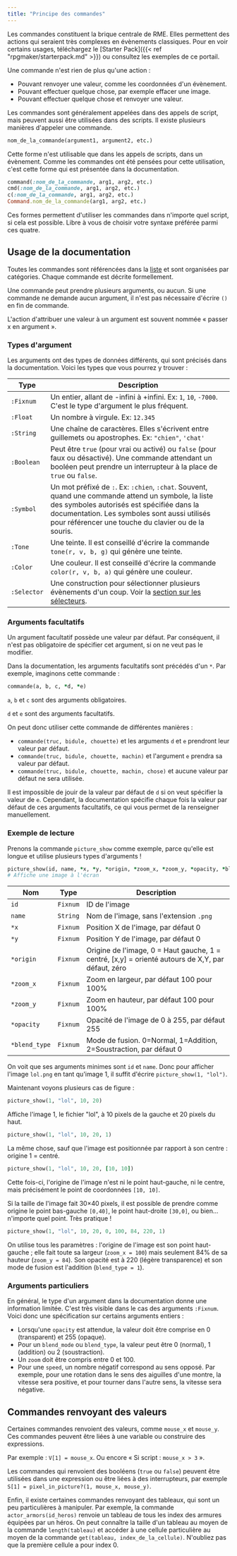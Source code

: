 ```yaml
---
title: "Principe des commandes"
---
```


Les commandes constituent la brique centrale de RME. Elles permettent des actions qui seraient très complexes en évènements classiques. Pour en voir certains usages, téléchargez le [Starter Pack]({{< ref "rpgmaker/starterpack.md" >}}) ou consultez les exemples de ce portail.

Une commande n'est rien de plus qu'une action :

* Pouvant renvoyer une valeur, comme les coordonnées d'un évènement.
* Pouvant effectuer quelque chose, par exemple effacer une image.
* Pouvant effectuer quelque chose et renvoyer une valeur.

Les commandes sont généralement appelées dans des appels de script, mais peuvent aussi être utilisées dans des scripts. Il existe plusieurs manières d'appeler une commande.

```ruby
nom_de_la_commande(argument1, argument2, etc.)
```

Cette forme n'est utilisable que dans les appels de scripts, dans un évènement. Comme les commandes ont été pensées pour cette utilisation, c'est cette forme qui est présentée dans la documentation.

```ruby
command(:nom_de_la_commande, arg1, arg2, etc.)
cmd(:nom_de_la_commande, arg1, arg2, etc.)
c(:nom_de_la_commande, arg1, arg2, etc.)
Command.nom_de_la_commande(arg1, arg2, etc.)
```

Ces formes permettent d'utiliser les commandes dans n'importe quel script, si cela est possible. Libre à vous de choisir votre syntaxe préférée parmi ces quatre.

## Usage de la documentation

Toutes les commandes sont référencées dans la [liste](http://rmex.github.io/RMEDoc) et sont organisées par catégories. Chaque commande est décrite formellement.

Une commande peut prendre plusieurs arguments, ou aucun. Si une commande ne demande aucun argument, il n'est pas nécessaire d'écrire `()` en fin de commande.

L'action d'attribuer une valeur à un argument est souvent nommée « passer x en argument ».

### Types d'argument

Les arguments ont des types de données différents, qui sont précisés dans la documentation. Voici les types que vous pourrez y trouver :

Type | Description
--- | ---
`:Fixnum` | Un entier, allant de -infini à +infini. Ex: `1`, `10`, `-7000`. C'est le type d'argument le plus fréquent.
`:Float` | Un nombre à virgule. Ex: `12.345`
`:String` | Une chaîne de caractères. Elles s'écrivent entre guillemets ou apostrophes. Ex: `"chien"`, `'chat'`
`:Boolean` | Peut être `true` (pour vrai ou activé) ou `false` (pour faux ou désactivé). Une commande attendant un booléen peut prendre un interrupteur à la place de `true` ou `false`.
`:Symbol` | Un mot préfixé de `:`. Ex: `:chien`, `:chat`. Souvent, quand une commande attend un symbole, la liste des symboles autorisés est spécifiée dans la documentation. Les symboles sont aussi utilisés pour référencer une touche du clavier ou de la souris.
`:Tone` | Une teinte. Il est conseillé d'écrire la commande `tone(r, v, b, g)` qui génère une teinte.
`:Color` | Une couleur. Il est conseillé d'écrire la commande `color(r, v, b, a)` qui génère une couleur.
`:Selector` | Une construction pour sélectionner plusieurs évènements d'un coup. Voir la [section sur les sélecteurs]().

### Arguments facultatifs

Un argument facultatif possède une valeur par défaut. Par conséquent, il n'est pas obligatoire de spécifier cet argument, si on ne veut pas le modifier.

Dans la documentation, les arguments facultatifs sont précédés d'un `*`. Par exemple, imaginons cette commande :

```ruby
commande(a, b, c, *d, *e)
```

`a`, `b` et `c` sont des arguments obligatoires.

`d` et `e` sont des arguments facultatifs.

On peut donc utiliser cette commande de différentes manières :

* `commande(truc, bidule, chouette)` et les arguments `d` et `e` prendront leur valeur par défaut.
* `commande(truc, bidule, chouette, machin)` et l'argument `e` prendra sa valeur par défaut.
* `commande(truc, bidule, chouette, machin, chose)` et aucune valeur par défaut ne sera utilisée.

Il est impossible de jouir de la valeur par défaut de `d` si on veut spécifier la valeur de `e`. Cependant, la documentation spécifie chaque fois la valeur par défaut de ces arguments facultatifs, ce qui vous permet de la renseigner manuellement.

### Exemple de lecture

Prenons la commande `picture_show` comme exemple, parce qu'elle est longue et utilise plusieurs types d'arguments !

```ruby
picture_show(id, name, *x, *y, *origin, *zoom_x, *zoom_y, *opacity, *blend_type)
# Affiche une image à l'écran
```

Nom | Type | Description
--- | --- | ---
`id` | `Fixnum` | ID de l'image
`name` | `String` | Nom de l'image, sans l'extension `.png`
`*x` | `Fixnum` | Position X de l'image, par défaut 0
`*y` | `Fixnum` | Position Y de l'image, par défaut 0
`*origin` | `Fixnum` | Origine de l'image, 0 = Haut gauche, 1 = centré, [x,y] = orienté autours de X,Y, par défaut, zéro
`*zoom_x` | `Fixnum` | Zoom en largeur, par défaut 100 pour 100%
`*zoom_y` | `Fixnum` | Zoom en hauteur, par défaut 100 pour 100%
`*opacity` | `Fixnum` | Opacité de l'image de 0 à 255, par défaut 255
`*blend_type` | `Fixnum` | Mode de fusion. 0=Normal, 1=Addition, 2=Soustraction, par défaut 0

On voit que ses arguments minimes sont `id` et `name`. Donc pour afficher l'image `lol.png` en tant qu'image 1, il suffit d'écrire `picture_show(1, "lol")`.

Maintenant voyons plusieurs cas de figure :

```ruby
picture_show(1, "lol", 10, 20)
```

Affiche l'image 1, le fichier "lol", à 10 pixels de la gauche et 20 pixels du haut.

```ruby
picture_show(1, "lol", 10, 20, 1)
```

La même chose, sauf que l'image est positionnée par rapport à son centre : origine 1 = centré.

```ruby
picture_show(1, "lol", 10, 20, [10, 10])
```

Cette fois-ci, l'origine de l'image n'est ni le point haut-gauche, ni le centre, mais précisément le point de coordonnées `[10, 10]`.

Si la taille de l'image fait 30×40 pixels, il est possible de prendre comme origine le point bas-gauche `[0,40]`, le point haut-droite `[30,0]`, ou bien... n'importe quel point. Très pratique !

```ruby
picture_show(1, "lol", 10, 20, 0, 100, 84, 220, 1)
```

On utilise tous les paramètres : l'origine de l'image est son point haut-gauche ; elle fait toute sa largeur (`zoom_x = 100`) mais seulement 84% de sa hauteur (`zoom_y = 84`). Son opacité est à 220 (légère transparence) et son mode de fusion est l'addition (`blend_type = 1`).

### Arguments particuliers

En général, le type d'un argument dans la documentation donne une information limitée. C'est très visible dans le cas des arguments `:Fixnum`. Voici donc une spécification sur certains arguments entiers :

* Lorsqu'une `opacity` est attendue, la valeur doit être comprise en 0 (transparent) et 255 (opaque).
* Pour un `blend_mode` ou `blend_type`, la valeur peut être 0 (normal), 1 (addition) ou 2 (soustraction).
* Un `zoom` doit être compris entre 0 et 100.
* Pour une `speed`, un nombre négatif correspond au sens opposé. Par exemple, pour une rotation dans le sens des aiguilles d'une montre, la vitesse sera positive, et pour tourner dans l'autre sens, la vitesse sera négative.

## Commandes renvoyant des valeurs

Certaines commandes renvoient des valeurs, comme `mouse_x` et `mouse_y`. Ces commandes peuvent être liées à une variable ou construire des expressions.

Par exemple : `V[1] = mouse_x`. Ou encore « Si script : `mouse_x > 3` ».

Les commandes qui renvoient des booléens (`true` ou `false`) peuvent être utilisées dans une expression ou être liées à des interrupteurs, par exemple `S[1] = pixel_in_picture?(1, mouse_x, mouse_y)`.

Enfin, il existe certaines commandes renvoyant des tableaux, qui sont un peu particulières à manipuler. Par exemple, la commande `actor_armors(id_heros)` renvoie un tableau de tous les index des armures équipées par un héros. On peut connaître la taille d'un tableau au moyen de la commande `length(tableau)` et accéder à une cellule particulière au moyen de la commande `get(tableau, index_de_la_cellule)`. N'oubliez pas que la première cellule a pour index 0.